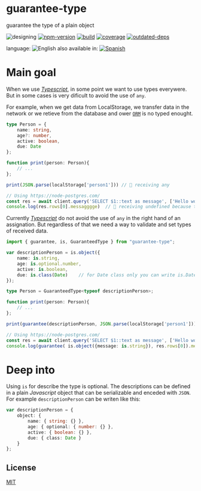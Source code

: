 # guarantee-type
guarantee the type of a plain object


![designing](https://img.shields.io/badge/stability-designing-red.svg)
[![npm-version](https://img.shields.io/npm/v/guarantee-type.svg)](https://npmjs.org/package/guarantee-type)
[![build](https://github.com/codenautas/guarantee-type/actions/workflows/node.js.yml/badge.svg)](https://github.com/codenautas/guarantee-type/actions/workflows/node.js.yml)
[![coverage](https://img.shields.io/coveralls/codenautas/guarantee-type/master.svg)](https://coveralls.io/r/codenautas/guarantee-type)
[![outdated-deps](https://img.shields.io/github/issues-search/codenautas/guarantee-type?color=9cf&label=outdated-deps&query=is%3Apr%20author%3Aapp%2Fdependabot%20is%3Aopen)](https://github.com/codenautas/guarantee-type/pulls/app%2Fdependabot)


language: ![English](https://raw.githubusercontent.com/codenautas/multilang/master/img/lang-en.png)
also available in:
[![Spanish](https://raw.githubusercontent.com/codenautas/multilang/master/img/lang-es.png)](LEEME.md)


# Main goal


When we use [_Typescript_](typescriptlang.org), in some point we want to use types everywere.
But in some cases is very dificult to avoid the use of `any`.

For example, when we get data from LocalStorage, we transfer data in the network
or we retieve from the database and ower [`ORM`](https://en.wikipedia.org/wiki/Object%E2%80%93relational_mapping)
is no typed enought.


```ts
type Person = {
    name: string,
    age?: number,
    active: boolean,
    due: Date
};

function print(person: Person){
    // ...
};

print(JSON.parse(localStorage['person1'])) // 💩 receiving any

// Using https://node-postgres.com/
const res = await client.query('SELECT $1::text as message', ['Hello world!'])
console.log(res.rows[0].messagggge)  // 💩 receiving undefined because the typo

```


Currently [_Typescript_](typescriptlang.org) do not avoid the use of `any` in the
right hand of an assignation. But regardless of that we need a way to validate
and set types of received data.



```ts
import { guarantee, is, GuaranteedType } from "guarantee-type";

var descriptionPerson = is.object({
    name: is.string,
    age: is.optional.number,
    active: is.boolean,
    due: is.class(Date)    // for Date class only you can write is.Date
});

type Person = GuaranteedType<typeof descriptionPerson>;

function print(person: Person){
    // ...
};

print(guarantee(descriptionPerson, JSON.parse(localStorage['person1']))); // 👍 ok, type guaranteed!

// Using https://node-postgres.com/
const res = await client.query('SELECT $1::text as message', ['Hello world!'])
console.log(guarantee( is.object({message: is.string}), res.rows[0]).messagggge)  // 👍 ok, typo detected!

```

# Deep into


Using `is` for describe the type is optional.
The descriptions can be defined in a plain _Javascript_ object that
can be serializable and enceded with `JSON`.
For example `descriptionPerson` can be writen like this:


```ts
var descriptionPerson = {
    object: {
        name: { string: {} },
        age: { optional: { number: {} },
        active: { boolean: {} },
        due: { class: Date }
    }
};
```


## License


[MIT](LICENSE)
